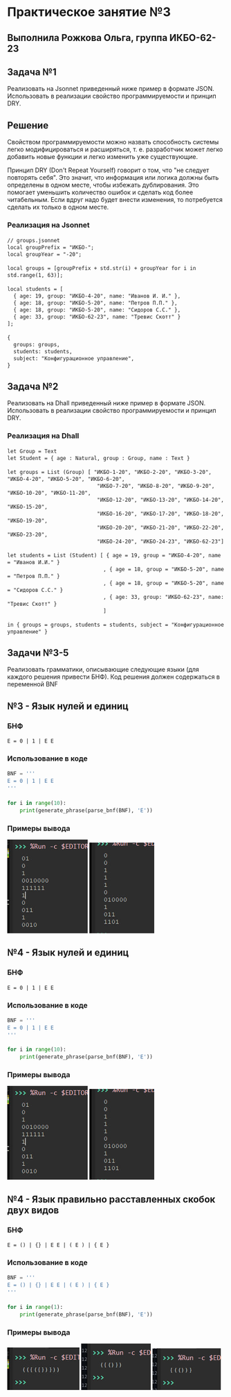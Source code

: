 # Практическое занятие №3
Выполнила **Рожкова Ольга**, группа **ИКБО-62-23** 
---
## Задача №1
Реализовать на Jsonnet приведенный ниже пример в формате JSON. Использовать в реализации свойство программируемости и принцип DRY.

## Решение

Свойством программируемости можно назвать способность системы легко модифицироваться и расширяться, т. е. разработчик может легко добавить новые функции и легко изменить уже существующие.

Принцип DRY (Don't Repeat Yourself) говорит о том, что "не следует повторять себя". Это значит, что информация или логика должны быть определены в одном месте, чтобы избежать дублирования. Это помогает уменьшить количество ошибок и сделать код более читабельным. Если вдруг надо будет внести изменения, то потребуется сделать их только в одном месте.

### Реализация на Jsonnet
```Jsonnet
// groups.jsonnet
local groupPrefix = "ИКБО-";
local groupYear = "-20";

local groups = [groupPrefix + std.str(i) + groupYear for i in std.range(1, 63)];

local students = [
  { age: 19, group: "ИКБО-4-20", name: "Иванов И. И." },
  { age: 18, group: "ИКБО-5-20", name: "Петров П.П." },
  { age: 18, group: "ИКБО-5-20", name: "Сидоров С.С." },
  { age: 33, group: "ИКБО-62-23", name: "Тревис Скотт" }
];

{
  groups: groups,
  students: students,
  subject: "Конфигурационное управление",
}

```


## Задача №2
Реализовать на Dhall приведенный ниже пример в формате JSON. Использовать в реализации свойство программируемости и принцип DRY.

### Реализация на Dhall
```Dhall
let Group = Text
let Student = { age : Natural, group : Group, name : Text }

let groups = List (Group) [ "ИКБО-1-20", "ИКБО-2-20", "ИКБО-3-20", "ИКБО-4-20", "ИКБО-5-20", "ИКБО-6-20", 
                             "ИКБО-7-20", "ИКБО-8-20", "ИКБО-9-20", "ИКБО-10-20", "ИКБО-11-20", 
                             "ИКБО-12-20", "ИКБО-13-20", "ИКБО-14-20", "ИКБО-15-20", 
                             "ИКБО-16-20", "ИКБО-17-20", "ИКБО-18-20", "ИКБО-19-20", 
                             "ИКБО-20-20", "ИКБО-21-20", "ИКБО-22-20", "ИКБО-23-20", 
                             "ИКБО-24-20", "ИКБО-24-23", "ИКБО-62-23"]

let students = List (Student) [ { age = 19, group = "ИКБО-4-20", name = "Иванов И.И." }
                               , { age = 18, group = "ИКБО-5-20", name = "Петров П.П." }
                               , { age = 18, group = "ИКБО-5-20", name = "Сидоров С.С." }
                               , { age: 33, group: "ИКБО-62-23", name: "Тревис Скотт" }
                               ]

in { groups = groups, students = students, subject = "Конфигурационное управление" }

```

## Задачи №3-5
Реализовать грамматики, описывающие следующие языки (для каждого решения привести БНФ). Код решения должен содержаться в переменной BNF

## №3 - Язык нулей и единиц

### БНФ
```
E = 0 | 1 | E E
```

### Использование в коде

```Python
BNF = '''
E = 0 | 1 | E E
'''

for i in range(10):
    print(generate_phrase(parse_bnf(BNF), 'E'))
```
### Примеры вывода
![image](https://github.com/guezwhozbak/configuration-upravlation/blob/main/practice3/3-1.jpg) ![image](https://github.com/guezwhozbak/configuration-upravlation/blob/main/practice3/3-2.jpg)

## №4 - Язык нулей и единиц

### БНФ
```
E = 0 | 1 | E E
```

### Использование в коде

```Python
BNF = '''
E = 0 | 1 | E E
'''

for i in range(10):
    print(generate_phrase(parse_bnf(BNF), 'E'))
```
### Примеры вывода
![image](https://github.com/guezwhozbak/configuration-upravlation/blob/main/practice3/3-1.jpg) ![image](https://github.com/guezwhozbak/configuration-upravlation/blob/main/practice3/3-2.jpg)

## №4 - Язык правильно расставленных скобок двух видов

### БНФ
```
E = () | {} | E E | ( E ) | { E }

```

### Использование в коде

```Python
BNF = '''
E = () | {} | E E | ( E ) | { E }
'''

for i in range(1):
    print(generate_phrase(parse_bnf(BNF), 'E'))
```
### Примеры вывода
![image](https://github.com/guezwhozbak/configuration-upravlation/blob/main/practice3/3-3.jpg) ![image](https://github.com/guezwhozbak/configuration-upravlation/blob/main/practice3/3-4.jpg) ![image](https://github.com/guezwhozbak/configuration-upravlation/blob/main/practice3/3-5.jpg)


